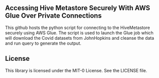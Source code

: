 ## Accessing Hive Metastore Securely With AWS Glue Over Private Connections



This github hosts the python script for connecting to the HiveMetastore securely using AWS Glue. The script is used to launch the Glue job which will download the Covid datasets from JohnHopkins and cleanse the data and run query to generate the output. 



## License

This library is licensed under the MIT-0 License. See the LICENSE file.

